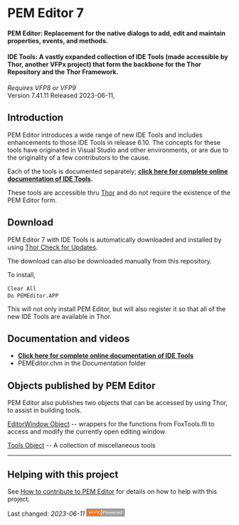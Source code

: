 # PEM Editor 7

#### **PEM Editor**: Replacement for the native dialogs to add, edit and maintain properties, events, and methods.

#### **IDE Tools**: A vastly expanded collection of IDE Tools (made accessible by Thor, another VFPx project) that form the backbone for the Thor Repository and the Thor Framework.

_Requires VFP8 or VFP9_  
Version <!--VERNO-->7.41.11<!--/VerNo-->
Released <!--CVERSIONDATE-->2023-06-11<!--/CVERSIONDATE-->,

## Introduction

PEM Editor introduces a wide range of new IDE Tools and includes enhancements to those IDE Tools in release 6.10. The concepts for these tools have originated in Visual Studio and other environments, or are due to the originality of a few contributors to the cause.

Each of the tools is documented separately; **[click here for complete online documentation of IDE Tools](Documentation/pemeditor_ide_tools_help.md).**

These tools are accessible thru [Thor](https://github.com/VFPX/Thor) and do not require the existence of the PEM Editor form.

## Download

PEM Editor 7 with IDE Tools is automatically downloaded and installed by using [Thor Check for Updates](https://github.com/VFPX/Thor/blob/master/Docs/Thor_one-click_update.md).

The download can also be downloaded manually from this repository.

To install,

    Clear All
    Do PEMEditor.APP

This will not only install PEM Editor, but will also register it so that all of the new IDE Tools are available in Thor.

## Documentation and videos

*   **[Click here for complete online documentation of IDE Tools](Documentation/pemeditor_ide_tools_help.md)**
*   PEMEditor.chm in the Documentation folder

## Objects published by PEM Editor

PEM Editor also publishes two objects that can be accessed by using Thor, to assist in building tools.  

[EditorWindow Object](Documentation/pemeditor_editorwindow_object.md) -- wrappers for the functions from FoxTools.fll to access and modify the currently open editing window. 

[Tools Object](Documentation/pemeditor_tools_object.md) -- A collection of miscellaneous tools  

----
## Helping with this project
See [How to contribute to PEM Editor](./.github/CONTRIBUTING.md) for details on how to help with this project.

Last changed: _<!--CVERSIONDATE-->2023-06-11<!--/CVERSIONDATE-->_ ![Picture](./docs/pictures/vfpxpoweredby_alternative.gif)